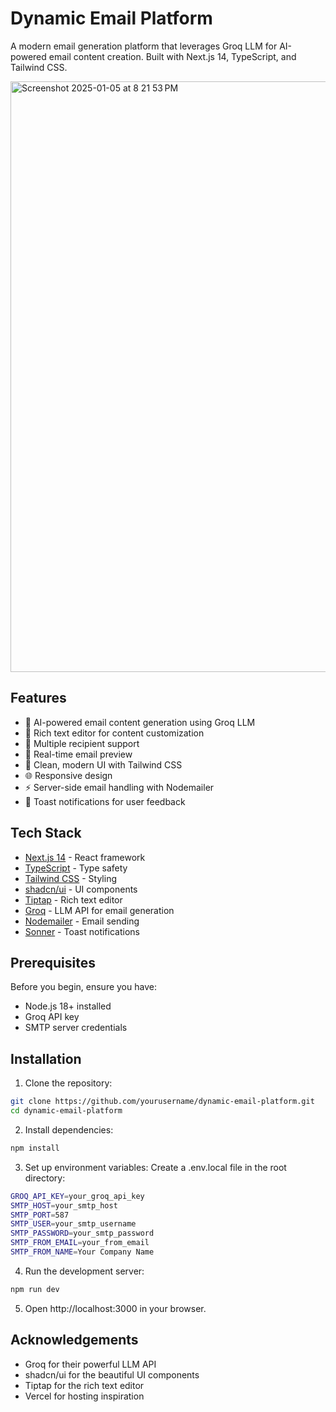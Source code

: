 # Dynamic Email Platform

A modern email generation platform that leverages Groq LLM for AI-powered email content creation. Built with Next.js 14, TypeScript, and Tailwind CSS.

<img width="945" alt="Screenshot 2025-01-05 at 8 21 53 PM" src="https://github.com/user-attachments/assets/b808bac3-5ebe-489e-8493-41a8b7ef930a" />

## Features

- 📧 AI-powered email content generation using Groq LLM
- 📝 Rich text editor for content customization
- 👥 Multiple recipient support
- 🚀 Real-time email preview
- 🎨 Clean, modern UI with Tailwind CSS
- 🌐 Responsive design
- ⚡ Server-side email handling with Nodemailer
- 🔔 Toast notifications for user feedback

## Tech Stack

- [Next.js 14](https://nextjs.org/) - React framework
- [TypeScript](https://www.typescriptlang.org/) - Type safety
- [Tailwind CSS](https://tailwindcss.com/) - Styling
- [shadcn/ui](https://ui.shadcn.com/) - UI components
- [Tiptap](https://tiptap.dev/) - Rich text editor
- [Groq](https://groq.com/) - LLM API for email generation
- [Nodemailer](https://nodemailer.com/) - Email sending
- [Sonner](https://sonner.emilkowal.ski/) - Toast notifications

## Prerequisites

Before you begin, ensure you have:
- Node.js 18+ installed
- Groq API key
- SMTP server credentials

## Installation

1. Clone the repository:
```bash
git clone https://github.com/yourusername/dynamic-email-platform.git
cd dynamic-email-platform
```

2. Install dependencies:
```bash
npm install
```
3. Set up environment variables:
Create a .env.local file in the root directory:
```bash
GROQ_API_KEY=your_groq_api_key
SMTP_HOST=your_smtp_host
SMTP_PORT=587
SMTP_USER=your_smtp_username
SMTP_PASSWORD=your_smtp_password
SMTP_FROM_EMAIL=your_from_email
SMTP_FROM_NAME=Your Company Name
```

4. Run the development server:
```bash
npm run dev
```

5. Open http://localhost:3000 in your browser.

## Acknowledgements

- Groq for their powerful LLM API
- shadcn/ui for the beautiful UI components
- Tiptap for the rich text editor
- Vercel for hosting inspiration
